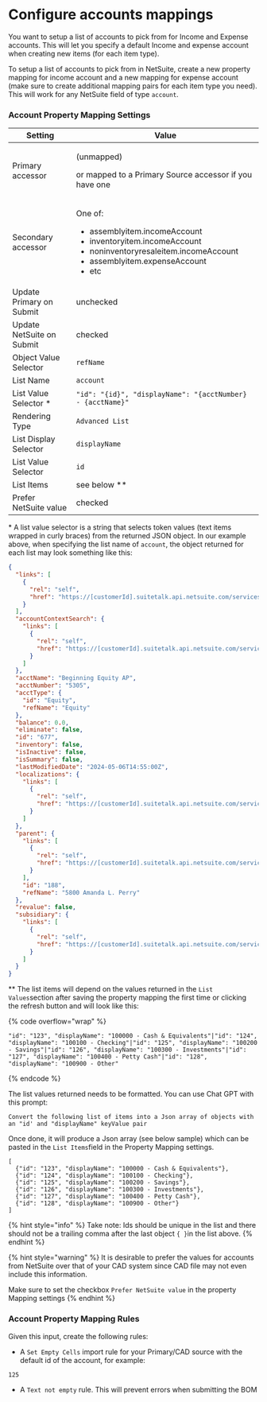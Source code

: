 # Configure accounts mappings

You want to setup a list of accounts to pick from for Income and Expense accounts. This will let you specify a default Income and expense account when creating new items (for each item type).

To setup a list of accounts to pick from in NetSuite, create a new property mapping for income account and a new mapping for expense account (make sure to create additional mapping pairs for each item type you need). This will work for any NetSuite field of type `account`.

### Account Property Mapping Settings

| Setting                   | Value                                                                                                                                                                                        |
| ------------------------- | -------------------------------------------------------------------------------------------------------------------------------------------------------------------------------------------- |
| Primary accessor          | <p>(unmapped) </p><p>or mapped to a Primary Source accessor if you have one</p>                                                                                                              |
| Secondary accessor        | <p>One of: </p><ul><li>assemblyitem.incomeAccount</li><li>inventoryitem.incomeAccount</li><li>noninventoryresaleitem.incomeAccount</li><li>assemblyitem.expenseAccount</li><li>etc</li></ul> |
| Update Primary on Submit  | unchecked                                                                                                                                                                                    |
| Update NetSuite on Submit | checked                                                                                                                                                                                      |
| Object Value Selector     | `refName`                                                                                                                                                                                    |
| List Name                 | `account`                                                                                                                                                                                    |
| List Value Selector \*    | `"id": "{id}", "displayName": "{acctNumber} - {acctName}"`                                                                                                                                   |
| Rendering Type            | `Advanced List`                                                                                                                                                                              |
| List Display Selector     | `displayName`                                                                                                                                                                                |
| List Value Selector       | `id`                                                                                                                                                                                         |
| List Items                |  see below \*\*                                                                                                                                                                              |
| Prefer NetSuite value     | checked                                                                                                                                                                                      |

\* A list value selector is a string that selects token values (text items wrapped in curly braces) from the returned JSON object. In our example above, when specifying the list name of `account`, the object returned for each list may look something like this:

```json
{
  "links": [
    {
      "rel": "self",
      "href": "https://[customerId].suitetalk.api.netsuite.com/services/rest/record/v1/account/677"
    }
  ],
  "accountContextSearch": {
    "links": [
      {
        "rel": "self",
        "href": "https://[customerId].suitetalk.api.netsuite.com/services/rest/record/v1/account/677/accountContextSearch"
      }
    ]
  },
  "acctName": "Beginning Equity AP",
  "acctNumber": "5305",
  "acctType": {
    "id": "Equity",
    "refName": "Equity"
  },
  "balance": 0.0,
  "eliminate": false,
  "id": "677",
  "inventory": false,
  "isInactive": false,
  "isSummary": false,
  "lastModifiedDate": "2024-05-06T14:55:00Z",
  "localizations": {
    "links": [
      {
        "rel": "self",
        "href": "https://[customerId].suitetalk.api.netsuite.com/services/rest/record/v1/account/677/localizations"
      }
    ]
  },
  "parent": {
    "links": [
      {
        "rel": "self",
        "href": "https://[customerId].suitetalk.api.netsuite.com/services/rest/record/v1/account/188"
      }
    ],
    "id": "188",
    "refName": "5800 Amanda L. Perry"
  },
  "revalue": false,
  "subsidiary": {
    "links": [
      {
        "rel": "self",
        "href": "https://[customerId].suitetalk.api.netsuite.com/services/rest/record/v1/account/677/subsidiary"
      }
    ]
  }
}
```

\*\* The list items will depend on the values returned in the `List Values`section after saving the property mapping the first time or clicking the refresh button and will look like this:

{% code overflow="wrap" %}
```
"id": "123", "displayName": "100000 - Cash & Equivalents"|"id": "124", "displayName": "100100 - Checking"|"id": "125", "displayName": "100200 - Savings"|"id": "126", "displayName": "100300 - Investments"|"id": "127", "displayName": "100400 - Petty Cash"|"id": "128", "displayName": "100900 - Other"
```
{% endcode %}

The list values returned needs to be formatted. You can use Chat GPT with this prompt:

```
Convert the following list of items into a Json array of objects with an "id' and "displayName" keyValue pair
```

Once done, it will produce a Json array (see below sample) which can be pasted in the `List Items`field in the Property Mapping settings.

```
[
  {"id": "123", "displayName": "100000 - Cash & Equivalents"},
  {"id": "124", "displayName": "100100 - Checking"},
  {"id": "125", "displayName": "100200 - Savings"},
  {"id": "126", "displayName": "100300 - Investments"},
  {"id": "127", "displayName": "100400 - Petty Cash"},
  {"id": "128", "displayName": "100900 - Other"}
]
```

{% hint style="info" %}
Take note: Ids should be unique in the list and there should not be a trailing comma after the last object `{ }`in the list above.
{% endhint %}

{% hint style="warning" %}
It is desirable to prefer the values for accounts from NetSuite over that of your CAD system since CAD file may not even include this information.&#x20;

Make sure to set the checkbox `Prefer NetSuite value` in the property Mapping settings
{% endhint %}

### Account Property Mapping Rules

Given this input, create the following rules:

* A `Set Empty Cells` import rule for your Primary/CAD source with the default id of the account, for example:

```
125
```

* A `Text not empty` rule. This will prevent errors when submitting the BOM

